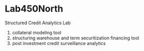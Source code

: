 # Lab450North
Structured Credit Analytics Lab

1) collateral modeling tool
2) structuring warehouse and term securitization financing tool
3) post investment credit surveillance analytics
